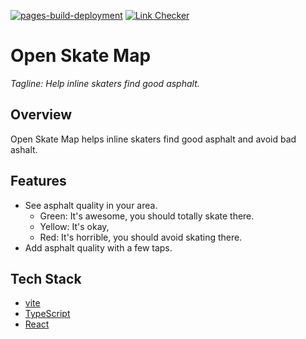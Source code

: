 [![pages-build-deployment](https://github.com/cristiklein/openskatemap/actions/workflows/pages/pages-build-deployment/badge.svg)](https://github.com/cristiklein/openskatemap/actions/workflows/pages/pages-build-deployment)
[![Link Checker](https://github.com/cristiklein/openskatemap/actions/workflows/linkchecker.yml/badge.svg)](https://github.com/cristiklein/openskatemap/actions/workflows/linkchecker.yml)

# Open Skate Map

_Tagline: Help inline skaters find good asphalt._

## Overview

Open Skate Map helps inline skaters find good asphalt and avoid bad ashalt.

## Features

- See asphalt quality in your area.
    - Green: It's awesome, you should totally skate there.
    - Yellow: It's okay,
    - Red: It's horrible, you should avoid skating there.
- Add asphalt quality with a few taps.

## Tech Stack

- [vite](https://vite.dev/)
- [TypeScript](https://www.typescriptlang.org/)
- [React](https://react.dev/)
